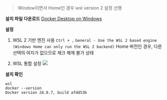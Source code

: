 > Window이면서 Home인 경우 wsl version 2 설정 선행

**설치 파일 다운로드**
[Docker Desktop on Windows]([https://www.docker.com/get-started/](https://www.docker.com/get-started/))

**설정**
1. WSL 2 기반 엔진 사용
`Ctrl + ,`
`General - Use the WSL 2 based engine (Windows Home can only run the WSL 2 backend)`
Home 버전인 경우, 다른 선택의 여지가 없으므로 체크 해제 불가 상태

2. WSL 통합 설정
![](https://i.imgur.com/gohEgqy.png)

**설치 확인**
```shell
wsl
docker --version
Docker version 24.0.7, build afdd53b
```

